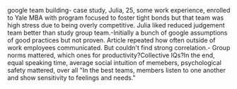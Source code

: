 google team building- case study, Julia, 25, some work experience, enrolled to Yale MBA with program focused to foster tight bonds but that team was high stress due to being overly competitive. Julia liked reduced judgement team better than study group team.-Initially a bunch of google assumptions of good practices but not proven. Article repeated how often outside of work employees communicated. But couldn't find strong correlation.- Group norms mattered, which ones for productivity?Collective IQs?In the end, equal speaking time, average social intuition of memebers, psychological safety mattered, over all "In the best teams, members listen to one another and show sensitivity to feelings and needs."
